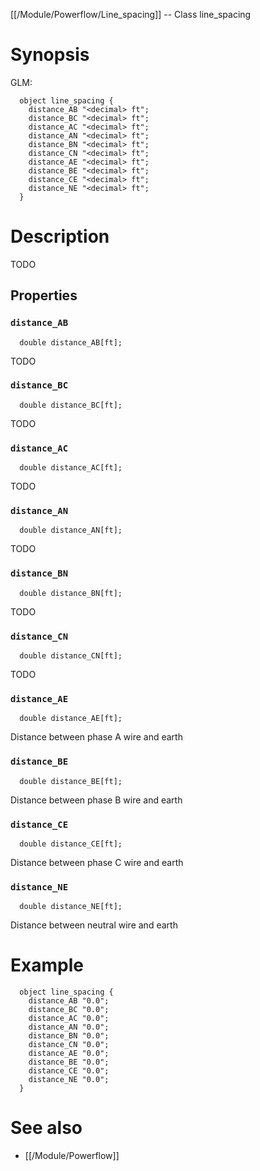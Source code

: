 [[/Module/Powerflow/Line_spacing]] -- Class line_spacing

# Synopsis

GLM:

~~~
  object line_spacing {
    distance_AB "<decimal> ft";
    distance_BC "<decimal> ft";
    distance_AC "<decimal> ft";
    distance_AN "<decimal> ft";
    distance_BN "<decimal> ft";
    distance_CN "<decimal> ft";
    distance_AE "<decimal> ft";
    distance_BE "<decimal> ft";
    distance_CE "<decimal> ft";
    distance_NE "<decimal> ft";
  }
~~~

# Description

TODO

## Properties

### `distance_AB`

~~~
  double distance_AB[ft];
~~~

TODO

### `distance_BC`

~~~
  double distance_BC[ft];
~~~

TODO

### `distance_AC`

~~~
  double distance_AC[ft];
~~~

TODO

### `distance_AN`

~~~
  double distance_AN[ft];
~~~

TODO

### `distance_BN`

~~~
  double distance_BN[ft];
~~~

TODO

### `distance_CN`

~~~
  double distance_CN[ft];
~~~

TODO

### `distance_AE`

~~~
  double distance_AE[ft];
~~~

Distance between phase A wire and earth

### `distance_BE`

~~~
  double distance_BE[ft];
~~~

Distance between phase B wire and earth

### `distance_CE`

~~~
  double distance_CE[ft];
~~~

Distance between phase C wire and earth

### `distance_NE`

~~~
  double distance_NE[ft];
~~~

Distance between neutral wire and earth

# Example

~~~
  object line_spacing {
    distance_AB "0.0";
    distance_BC "0.0";
    distance_AC "0.0";
    distance_AN "0.0";
    distance_BN "0.0";
    distance_CN "0.0";
    distance_AE "0.0";
    distance_BE "0.0";
    distance_CE "0.0";
    distance_NE "0.0";
  }
~~~

# See also

* [[/Module/Powerflow]]

